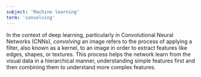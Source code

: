 ```yaml
---
subject: 'Machine learning'
term: 'convolving'
---
```


In the context of deep learning, particularly in Convolutional Neural Networks (CNNs), _convolving_ an image refers to the process of applying a filter, also known as a kernel, to an image in order to extract features like edges, shapes, or textures. This process helps the network learn from the visual data in a hierarchical manner, understanding simple features first and then combining them to understand more complex features. 